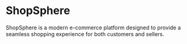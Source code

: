 # ShopSphere
ShopSphere is a modern e-commerce platform designed to provide a seamless shopping experience for both customers and sellers.
